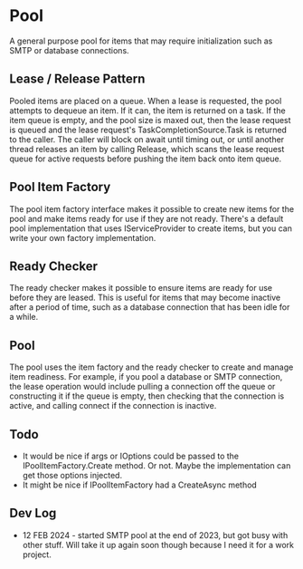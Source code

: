 # Pool
A general purpose pool for items that may require initialization such as SMTP or database connections.

## Lease / Release Pattern
Pooled items are placed on a queue. When a lease is requested, the pool attempts to dequeue an item. If it can, the item is returned on a task. If the item queue is empty, and the pool size is maxed out, then the lease request is queued and the lease request's TaskCompletionSource.Task is returned to the caller. The caller will block on await until timing out, or until another thread releases an item by calling Release, which scans the lease request queue for active requests before pushing the item back onto item queue.

## Pool Item Factory
The pool item factory interface makes it possible to create new items for the pool and make items ready for use if they are not ready. There's a default pool implementation that uses IServiceProvider to create items, but you can write your own factory implementation.

## Ready Checker
The ready checker makes it possible to ensure items are ready for use before they are leased. This is useful for items that may become inactive after a period of time, such as a database connection that has been idle for a while.

## Pool
The pool uses the item factory and the ready checker to create and manage item readiness. For example, if you pool a database or SMTP connection, the lease operation would include pulling a connection off the queue or constructing it if the queue is empty, then checking that the connection is active, and calling connect if the connection is inactive.

## Todo
- It would be nice if args or IOptions<T> could be passed to the IPoolItemFactory.Create<T> method. Or not. Maybe the implementation can get those options injected.
- It might be nice if IPoolItemFactory had a CreateAsync method

## Dev Log
- 12 FEB 2024 - started SMTP pool at the end of 2023, but got busy with other stuff. Will take it up again soon though because I need it for a work project.
